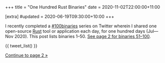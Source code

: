 +++
title = "One Hundred Rust Binaries"
date = 2020-11-02T22:00:00+11:00

[extra]
#updated = 2020-06-19T09:30:00+10:00
+++

I recently completed a [#100binaries] series on Twitter wherein I shared one
open-source [Rust] tool or application each day, for one hundred days (Jul—Nov
2020). This post lists binaries 1–50.
[See page 2 for binaries 51–100](@/posts/2020/100-rust-binaries/page2.md).

{{ tweet_list() }}

[Continue to page 2 »](@/posts/2020/100-rust-binaries/page2.md)

[#100binaries]: https://twitter.com/search?q=%23100binaries%20from%3A%40wezm&src=typed_query&f=live
[Rust]: https://www.rust-lang.org/
